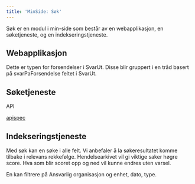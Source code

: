```yaml
---
title: 'MinSide: Søk'
---
```


Søk er en modul i min-side som består av en webapplikasjon, en søketjeneste, og en indekseringstjeneste. 



## Webapplikasjon

Dette er typen for forsendelser i SvarUt. Disse blir gruppert i en tråd basert på svarPaForsendelse feltet i SvarUt.

### 


## Søketjeneste
API

[apispec](https://editor.swagger.io/?url=https://ks-no.github.io/api/hendelse-indexer-api.json)

## Indekseringstjeneste

Med søk kan en søke i alle felt. Vi anbefaler å la søkeresultatet komme tilbake i relevans rekkefølge. 
Hendelsearkivet vil gi viktige saker høgre score. Hva som blir scoret opp og ned vil kunne endres uten varsel.

En kan filtrere på Ansvarlig organisasjon og enhet, dato, type.  
